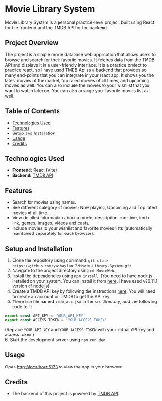 # Movie Library System
Movie Library System is a personal practice-level project, built using React for the frontend and the TMDB API for the backend.


## Project Overview
The project is a simple movie database web application that allows users to browse and search for their favorite movies. It fetches data from the TMDB API and displays it in a user-friendly interface.
It is a practice project to practice react, so I have used TMDB Api as a backend that provides so many end-points that you can integrate in your react app.
It shows you the latest movies of the market, top rated movies of all times, and upcoming movies as well. You can also include the movies to your wishlist that you want to watch later on. You can also arrange your favorite movies list as well.


## Table of Contents
- [Technologies Used](#technologies-used)
- [Features](#features)
- [Setup and Installation](#setup-and-installation)
- [Usage](#usage)
- [Credits](#credits)


## Technologies Used
- **Frontend:** React (Vite)
- **Backend:** [TMDB API](https://developer.themoviedb.org/reference/intro/getting-started)


## Features
- Search for movies using names.
- See different category of movies; Now playing, Upcoming and Top rated movies of all time.
- View detailed information about a movie; description, run-time, imdb link, genres, images, videos and casts.
- Include movies to your wishlist and favorite movies lists (automatically maintained separately for each browser).


## Setup and Installation
1. Clone the repository using command: `git clone https://github.com/yashaylani7/Movie-Library-System.git`.
2. Navigate to the project directory using `cd MovieWeb`.
3. Install the dependencies using `npm install`. (You need to have node.js installed on your system. You can install it from [here](https://nodejs.org/en/download/). I have used v20.11.1 version of node js).
4. Create a TMDB API key by following the instructions [here](https://www.themoviedb.org/documentation/api). You will need to create an account on TMDB to get the API key.
5. There is a file named `tmdb_acc.jsx` in the `src` directory, add the following code to it:
```jsx
export const API_KEY = 'YOUR_API_KEY'
export const ACCESS_TOKEN = 'YOUR_ACCESS_TOKEN'
```
(Replace `YOUR_API_KEY` and `YOUR_ACCESS_TOKEN` with your actual API key and access token.)  
6. Start the development server using `npm run dev`


## Usage
Open [http://localhost:5173](http://localhost:5173) to view the app in your browser.


## Credits
- The backend of this project is powered by [TMDB API](https://www.themoviedb.org/documentation/api).

